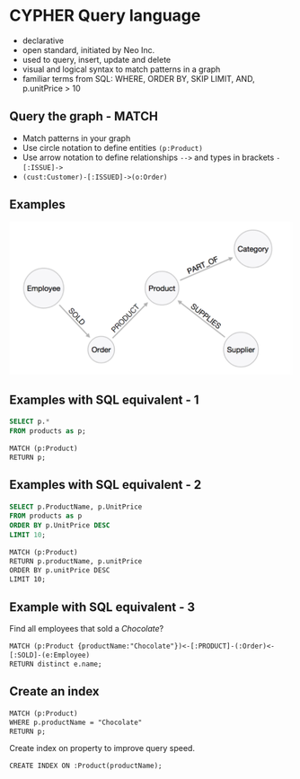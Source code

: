 # CYPHER Query language

- declarative
- open standard, initiated by Neo Inc.
- used to query, insert, update and delete
- visual and logical syntax to match patterns in a graph
- familiar terms from SQL: WHERE, ORDER BY, SKIP LIMIT, AND, p.unitPrice > 10

## Query the graph - MATCH

- Match patterns in your graph
- Use circle notation to define entities `(p:Product)`
- Use arrow notation to define relationships `-->` and types in brackets `-[:ISSUE]->`
- `(cust:Customer)-[:ISSUED]->(o:Order)`

## Examples

![Query example data model](query_example_model.png)

## Examples with SQL equivalent - 1

```sql
SELECT p.*
FROM products as p;
```

```cypher
MATCH (p:Product)
RETURN p;
```
## Examples with SQL equivalent - 2

```sql
SELECT p.ProductName, p.UnitPrice
FROM products as p
ORDER BY p.UnitPrice DESC
LIMIT 10;
```

```cypher
MATCH (p:Product)
RETURN p.productName, p.unitPrice
ORDER BY p.unitPrice DESC
LIMIT 10;
```

## Example with SQL equivalent - 3

Find all employees that sold a *Chocolate*?

```
MATCH (p:Product {productName:"Chocolate"})<-[:PRODUCT]-(:Order)<-[:SOLD]-(e:Employee)
RETURN distinct e.name;
```

## Create an index

```
MATCH (p:Product)
WHERE p.productName = "Chocolate"
RETURN p;
```

Create index on property to improve query speed.

```
CREATE INDEX ON :Product(productName);
```
